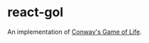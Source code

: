 # react-gol

An implementation of [Conway's Game of Life](https://en.wikipedia.org/wiki/Conway%27s_Game_of_Life).
